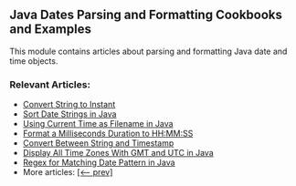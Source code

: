 ## Java Dates Parsing and Formatting Cookbooks and Examples

This module contains articles about parsing and formatting Java date and time objects.

### Relevant Articles: 
- [Convert String to Instant](https://www.baeldung.com/java-string-to-instant)
- [Sort Date Strings in Java](https://www.baeldung.com/java-sort-date-strings)
- [Using Current Time as Filename in Java](https://www.baeldung.com/java-current-time-filename)
- [Format a Milliseconds Duration to HH:MM:SS](https://www.baeldung.com/java-ms-to-hhmmss)
- [Convert Between String and Timestamp](https://www.baeldung.com/java-string-to-timestamp)
- [Display All Time Zones With GMT and UTC in Java](https://www.baeldung.com/java-time-zones)
- [Regex for Matching Date Pattern in Java](https://www.baeldung.com/java-date-regular-expressions)
- More articles: [[<-- prev]](../core-java-datetime-string)